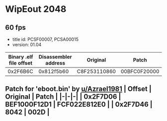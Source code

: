 # WipEout 2048
## **60 fps**
- title id: PCSF00007, PCSA00015
- version: 01.04

| Binary .elf file offset | Disassembler address | Original | Patch |
|-|-|-|-|
| 0x2F6B6C | 0x812f5b60 | C8F253110860 | 00BFC0F20000 |

Patch for 'eboot.bin' by [u/Azrael1981](https://www.reddit.com/user/Azrael1981/)
| Offset | Original | Patch |
|-|-|-|
| 0x2F7D06 | BEF1000F12D1 | FCF022E812E0 |
| 0x2F7D46 | 8042 | 002D |
---

